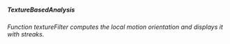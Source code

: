 #####  **TextureBasedAnalysis**
######  Function textureFilter computes the local motion orientation and displays it with streaks.
